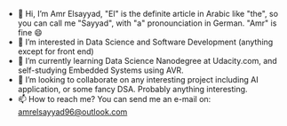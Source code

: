 - 👋 Hi, I’m Amr Elsayyad, "El" is the definite article in Arabic like "the", so you can call me "Sayyad", with "a" pronounciation in German. "Amr" is fine 😄
- 👀 I’m interested in Data Science and Software Development (anything except for front end)
- 🌱 I’m currently learning Data Science Nanodegree at Udacity.com, and self-studying Embedded Systems using AVR.
- 💞️ I’m looking to collaborate on any interesting project including AI application, or some fancy DSA. Probably anything interesting.
- 📫 How to reach me? You can send me an e-mail on:     amrelsayyad96@outlook.com
